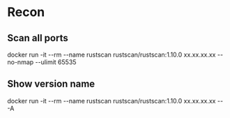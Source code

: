 # Recon

## Scan all ports

docker run -it --rm --name rustscan rustscan/rustscan:1.10.0 xx.xx.xx.xx --no-nmap --ulimit 65535


## Show version name

docker run -it --rm --name rustscan rustscan/rustscan:1.10.0 xx.xx.xx.xx -- -A
